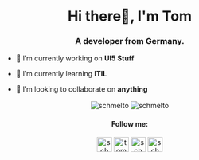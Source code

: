 <h1 align="center">Hi there👋, I'm Tom</h1>
<h3 align="center">A developer from Germany.</h3>

- 🔭 I’m currently working on **UI5 Stuff**

- 🌱 I’m currently learning **ITIL**

- 👯 I’m looking to collaborate on **anything**

<p align="center">
  <img align="center" src="https://github-readme-stats.vercel.app/api?username=schmelto&show_icons=true&hide_border=true&count_private=true&theme=graywhite" alt="schmelto" />
  <img align="center" src="https://github-readme-stats.vercel.app/api/top-langs/?username=schmelto&hide_border=true&hide_title=true" alt="schmelto" /> 
</p>

<h4 align="center">Follow me:</h4>
<p align="center">
<a href="https://dev.to/schmelto"><img align="center" src="https://cdn.jsdelivr.net/npm/simple-icons@3.0.1/icons/dev-dot-to.svg" alt="schmelto" height="30" width="30" /></a>
<a href="https://linkedin.com/in/tomschmelzer"><img align="center" src="https://cdn.jsdelivr.net/npm/simple-icons@3.0.1/icons/linkedin.svg" alt="tomschmelzer" height="30" width="30" /></a>
<a href="https://instagram.com/schmelto"><img align="center" src="https://cdn.jsdelivr.net/npm/simple-icons@3.0.1/icons/instagram.svg" alt="schmelto" height="30" width="30" /></a>
  <a href="https://people.sap.com/schmelto"><img align="center" src="https://cdn.jsdelivr.net/npm/simple-icons@3.0.1/icons/sap.svg" alt="schmelto" height="30" width="30" /></a>
</p>


